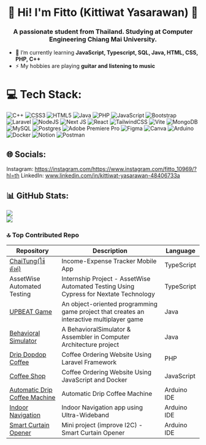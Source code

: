 <h1 align="center">🙌 Hi! I'm Fitto (Kittiwat Yasarawan) 🙌</h1>
<h3 align="center">A passionate student from Thailand. Studying at Computer Engineering Chiang Mai University.</h3>

- 🌱 I’m currently learning **JavaScript, Typescript, SQL, Java, HTML, CSS, PHP, C++**
- ⚡ My hobbies are playing **guitar and listening to music**

# 💻 Tech Stack:
![C++](https://img.shields.io/badge/c++-%2300599C.svg?style=for-the-badge&logo=c%2B%2B&logoColor=white) ![CSS3](https://img.shields.io/badge/css3-%231572B6.svg?style=for-the-badge&logo=css3&logoColor=white) ![HTML5](https://img.shields.io/badge/html5-%23E34F26.svg?style=for-the-badge&logo=html5&logoColor=white) ![Java](https://img.shields.io/badge/java-%23ED8B00.svg?style=for-the-badge&logo=openjdk&logoColor=white) ![PHP](https://img.shields.io/badge/php-%23777BB4.svg?style=for-the-badge&logo=php&logoColor=white) ![JavaScript](https://img.shields.io/badge/javascript-%23323330.svg?style=for-the-badge&logo=javascript&logoColor=%23F7DF1E) ![Bootstrap](https://img.shields.io/badge/bootstrap-%238511FA.svg?style=for-the-badge&logo=bootstrap&logoColor=white) ![Laravel](https://img.shields.io/badge/laravel-%23FF2D20.svg?style=for-the-badge&logo=laravel&logoColor=white) ![NodeJS](https://img.shields.io/badge/node.js-6DA55F?style=for-the-badge&logo=node.js&logoColor=white) ![Next JS](https://img.shields.io/badge/Next-black?style=for-the-badge&logo=next.js&logoColor=white) ![React](https://img.shields.io/badge/react-%2320232a.svg?style=for-the-badge&logo=react&logoColor=%2361DAFB) ![TailwindCSS](https://img.shields.io/badge/tailwindcss-%2338B2AC.svg?style=for-the-badge&logo=tailwind-css&logoColor=white) ![Vite](https://img.shields.io/badge/vite-%23646CFF.svg?style=for-the-badge&logo=vite&logoColor=white) ![MongoDB](https://img.shields.io/badge/MongoDB-%234ea94b.svg?style=for-the-badge&logo=mongodb&logoColor=white) ![MySQL](https://img.shields.io/badge/mysql-4479A1.svg?style=for-the-badge&logo=mysql&logoColor=white) ![Postgres](https://img.shields.io/badge/postgres-%23316192.svg?style=for-the-badge&logo=postgresql&logoColor=white) ![Adobe Premiere Pro](https://img.shields.io/badge/Adobe%20Premiere%20Pro-9999FF.svg?style=for-the-badge&logo=Adobe%20Premiere%20Pro&logoColor=white) ![Figma](https://img.shields.io/badge/figma-%23F24E1E.svg?style=for-the-badge&logo=figma&logoColor=white) ![Canva](https://img.shields.io/badge/Canva-%2300C4CC.svg?style=for-the-badge&logo=Canva&logoColor=white) ![Arduino](https://img.shields.io/badge/-Arduino-00979D?style=for-the-badge&logo=Arduino&logoColor=white) ![Docker](https://img.shields.io/badge/docker-%230db7ed.svg?style=for-the-badge&logo=docker&logoColor=white) ![Notion](https://img.shields.io/badge/Notion-%23000000.svg?style=for-the-badge&logo=notion&logoColor=white) ![Postman](https://img.shields.io/badge/Postman-FF6C37?style=for-the-badge&logo=postman&logoColor=white)

## 🌐 Socials:
Instagram: https://instagram.com/https://www.instagram.com/fitto_10969/?hl=th
LinkedIn: www.linkedin.com/in/kittiwat-yasarawan-48406733a

## 📊 GitHub Stats:
![](https://nirzak-streak-stats.vercel.app/?user=Fittokung&theme=dark&hide_border=false)<br/>
![](https://github-readme-stats.vercel.app/api/top-langs/?username=Fittokung&theme=dark&hide_border=false&include_all_commits=true&count_private=true&layout=compact)

### 🔝 Top Contributed Repo
|Repository|Description|Language|
|--|-------------------|--|
|[ChaiTung(ใช้ตังค์)](https://github.com/Fittokung/ChaiTung-financial-Tracker)|Income-Expense Tracker Mobile App|TypeScript|
|AssetWise Automated Testing|Internship Project - AssetWise Automated Testing Using Cypress for Nextate Technology|TypeScript|
|[UPBEAT Game](https://github.com/Fittokung/UPBEAT-OOP-Project)|An object-oriented programming game project that creates an interactive multiplayer game|Java|
|[Behavioral Simulator](https://github.com/OHMSIRAPOB/ComArchProject)|A BehavioralSimulator & Assembler in Computer Architecture project|Java|
|[Drip Dopdop Coffee](https://github.com/Fittokung/Database-project)|Coffee Ordering Website Using Laravel Framework|PHP|
|[Coffee Shop](https://github.com/AongNoppolNunpiang/coffee-shop)|Coffee Ordering Website Using JavaScript and Docker|JavaScript|
|[Automatic Drip Coffee Machine](https://github.com/Fittokung/Automatic-Drip-Coffee-Machine)|Automatic Drip Coffee Machine|Arduino IDE|
|[Indoor Navigation](https://github.com/Fittokung/indoor-navigation)|Indoor Navigation app using Ultra-Wideband|Arduino IDE|
|[Smart Curtain Opener](https://github.com/Fittokung/Smart-curtain-opener)|Mini project (improve I2C) - Smart Curtain Opener|Arduino IDE|






